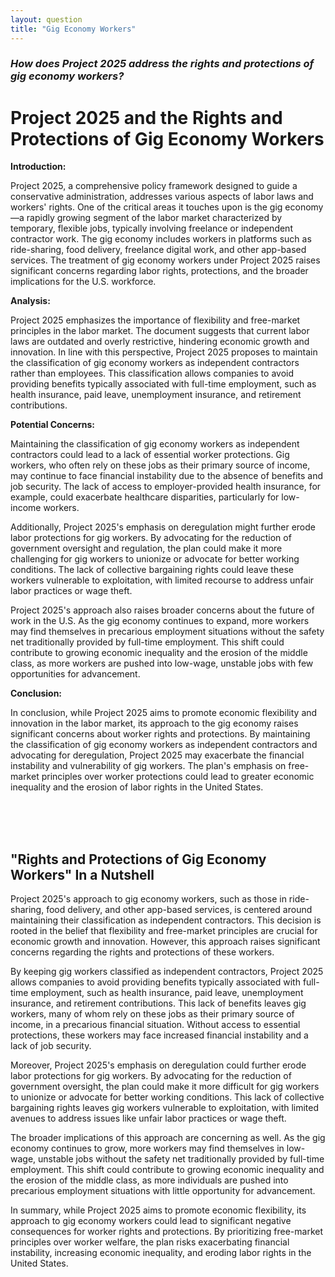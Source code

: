 ```yaml
---
layout: question
title: "Gig Economy Workers"
---
```


### *How does Project 2025 address the rights and protections of gig economy workers?*


# Project 2025 and the Rights and Protections of Gig Economy Workers

**Introduction:**

Project 2025, a comprehensive policy framework designed to guide a conservative administration, addresses various aspects of labor laws and workers' rights. One of the critical areas it touches upon is the gig economy—a rapidly growing segment of the labor market characterized by temporary, flexible jobs, typically involving freelance or independent contractor work. The gig economy includes workers in platforms such as ride-sharing, food delivery, freelance digital work, and other app-based services. The treatment of gig economy workers under Project 2025 raises significant concerns regarding labor rights, protections, and the broader implications for the U.S. workforce.

**Analysis:**

Project 2025 emphasizes the importance of flexibility and free-market principles in the labor market. The document suggests that current labor laws are outdated and overly restrictive, hindering economic growth and innovation. In line with this perspective, Project 2025 proposes to maintain the classification of gig economy workers as independent contractors rather than employees. This classification allows companies to avoid providing benefits typically associated with full-time employment, such as health insurance, paid leave, unemployment insurance, and retirement contributions.

**Potential Concerns:**

Maintaining the classification of gig economy workers as independent contractors could lead to a lack of essential worker protections. Gig workers, who often rely on these jobs as their primary source of income, may continue to face financial instability due to the absence of benefits and job security. The lack of access to employer-provided health insurance, for example, could exacerbate healthcare disparities, particularly for low-income workers.

Additionally, Project 2025's emphasis on deregulation might further erode labor protections for gig workers. By advocating for the reduction of government oversight and regulation, the plan could make it more challenging for gig workers to unionize or advocate for better working conditions. The lack of collective bargaining rights could leave these workers vulnerable to exploitation, with limited recourse to address unfair labor practices or wage theft.

Project 2025's approach also raises broader concerns about the future of work in the U.S. As the gig economy continues to expand, more workers may find themselves in precarious employment situations without the safety net traditionally provided by full-time employment. This shift could contribute to growing economic inequality and the erosion of the middle class, as more workers are pushed into low-wage, unstable jobs with few opportunities for advancement.

**Conclusion:**

In conclusion, while Project 2025 aims to promote economic flexibility and innovation in the labor market, its approach to the gig economy raises significant concerns about worker rights and protections. By maintaining the classification of gig economy workers as independent contractors and advocating for deregulation, Project 2025 may exacerbate the financial instability and vulnerability of gig workers. The plan's emphasis on free-market principles over worker protections could lead to greater economic inequality and the erosion of labor rights in the United States.

<br><br><br>

## <span id="nutshell">"Rights and Protections of Gig Economy Workers" In a Nutshell</span>

Project 2025's approach to gig economy workers, such as those in ride-sharing, food delivery, and other app-based services, is centered around maintaining their classification as independent contractors. This decision is rooted in the belief that flexibility and free-market principles are crucial for economic growth and innovation. However, this approach raises significant concerns regarding the rights and protections of these workers.

By keeping gig workers classified as independent contractors, Project 2025 allows companies to avoid providing benefits typically associated with full-time employment, such as health insurance, paid leave, unemployment insurance, and retirement contributions. This lack of benefits leaves gig workers, many of whom rely on these jobs as their primary source of income, in a precarious financial situation. Without access to essential protections, these workers may face increased financial instability and a lack of job security.

Moreover, Project 2025's emphasis on deregulation could further erode labor protections for gig workers. By advocating for the reduction of government oversight, the plan could make it more difficult for gig workers to unionize or advocate for better working conditions. This lack of collective bargaining rights leaves gig workers vulnerable to exploitation, with limited avenues to address issues like unfair labor practices or wage theft.

The broader implications of this approach are concerning as well. As the gig economy continues to grow, more workers may find themselves in low-wage, unstable jobs without the safety net traditionally provided by full-time employment. This shift could contribute to growing economic inequality and the erosion of the middle class, as more individuals are pushed into precarious employment situations with little opportunity for advancement.

In summary, while Project 2025 aims to promote economic flexibility, its approach to gig economy workers could lead to significant negative consequences for worker rights and protections. By prioritizing free-market principles over worker welfare, the plan risks exacerbating financial instability, increasing economic inequality, and eroding labor rights in the United States.
